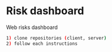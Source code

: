 # Risk dashboard
Web risks dashboard

```sh
1) clone repositories (client, server)
2) follow each instructions
```
